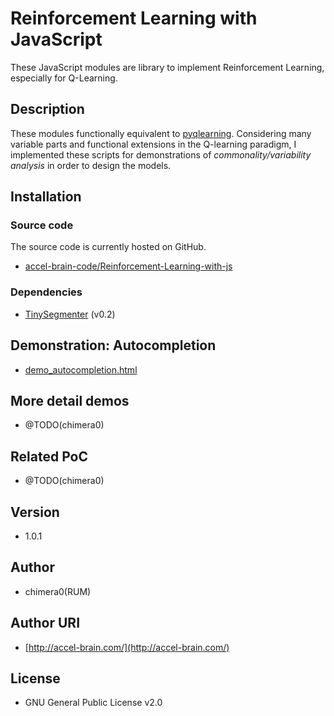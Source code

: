 # Reinforcement Learning with JavaScript

These JavaScript modules are library to implement Reinforcement Learning, especially for Q-Learning.

## Description

These modules functionally equivalent to [pyqlearning](https://github.com/chimera0/accel-brain-code/tree/master/Reinforcement-Learning). Considering many variable parts and functional extensions in the Q-learning paradigm, I implemented these scripts for demonstrations of *commonality/variability analysis* in order to design the models.

## Installation

### Source code

The source code is currently hosted on GitHub.

- [accel-brain-code/Reinforcement-Learning-with-js](https://github.com/chimera0/accel-brain-code/tree/master/Reinforcement-Learning-with-js)

### Dependencies

- [TinySegmenter](http://chasen.org/~taku/software/TinySegmenter/) (v0.2)

## Demonstration: Autocompletion

- [demo_autocompletion.html](demo_autocompletion.html)

## More detail demos

- @TODO(chimera0)

## Related PoC

- @TODO(chimera0)

## Version

- 1.0.1

## Author

- chimera0(RUM)

## Author URI

- [http://accel-brain.com/](http://accel-brain.com/)

## License

- GNU General Public License v2.0
